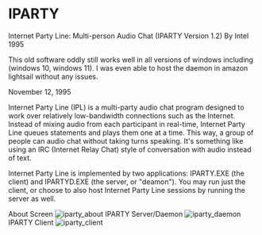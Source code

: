 # IPARTY
Internet Party Line: Multi-person Audio Chat (IPARTY Version 1.2) By Intel 1995

This old software oddly still works well in all versions of windows including (windows 10, windows 11).
I was even able to host the daemon in amazon lightsail without any issues.


November 12, 1995

Internet Party Line (IPL) is a multi-party audio chat program designed to work over relatively low-bandwidth connections such as the Internet.  Instead of mixing audio from each participant in real-time, Internet Party Line queues statements and plays them one at a time.  This way, a group of people can audio chat without taking turns speaking.  It's something like using an IRC (Internet Relay Chat) style of conversation with audio instead of text.

Internet Party Line is implemented by two applications: IPARTY.EXE (the client) and IPARTYD.EXE (the server, or "deamon").  You may run just the client, or choose to also host Internet Party Line sessions by running the server as well.

About Screen
![iparty_about](https://user-images.githubusercontent.com/7716249/188493086-a13fd1ec-7b46-4d95-b568-436b094af657.jpg)
IPARTY Server/Daemon
![iparty_daemon](https://user-images.githubusercontent.com/7716249/188493105-340bd9f8-9f71-46f1-ae30-63a52772e67d.jpg)
IPARTY Client
![iparty_client](https://user-images.githubusercontent.com/7716249/188493112-bed09f9a-44ef-422b-886a-a45067128583.jpg)
